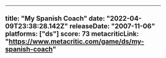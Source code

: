
---
title: "My Spanish Coach"
date: "2022-04-09T23:38:28.142Z"
releaseDate: "2007-11-06"
platforms: ["ds"]
score: 73
metacriticLink: "https://www.metacritic.com/game/ds/my-spanish-coach"
---
